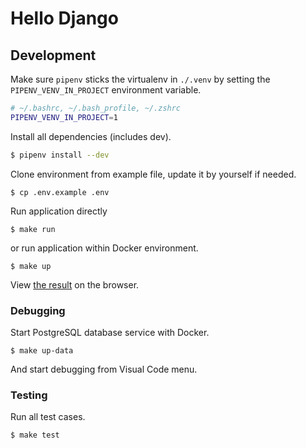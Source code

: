# Hello Django

## Development

Make sure `pipenv` sticks the virtualenv in `./.venv` by setting the
 `PIPENV_VENV_IN_PROJECT` environment variable.

```bash
# ~/.bashrc, ~/.bash_profile, ~/.zshrc
PIPENV_VENV_IN_PROJECT=1
```

Install all dependencies (includes dev).

```bash
$ pipenv install --dev
```

Clone environment from example file, update it by yourself if needed.

```
$ cp .env.example .env
```

Run application directly

```
$ make run
```

or run application within Docker environment.

```
$ make up
```

View [the result](http://localhost:8000/api/foo/hello) on the browser.

### Debugging

Start PostgreSQL database service with Docker.

```
$ make up-data
```

And start debugging from Visual Code menu.

### Testing

Run all test cases.

```
$ make test
```
